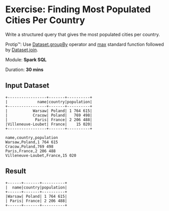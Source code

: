 # Exercise: Finding Most Populated Cities Per Country

Write a structured query that gives the most populated cities per country.

Protip™: Use [Dataset.groupBy](http://spark.apache.org/docs/latest/api/scala/index.html#org.apache.spark.sql.Dataset) operator and [max](http://spark.apache.org/docs/latest/api/scala/index.html#org.apache.spark.sql.functions$) standard function followed by [Dataset.join](http://spark.apache.org/docs/latest/api/scala/index.html#org.apache.spark.sql.Dataset).

Module: **Spark SQL**

Duration: **30 mins**

## Input Dataset

```text
+-----------------+-------+----------+
|             name|country|population|
+-----------------+-------+----------+
|           Warsaw| Poland| 1 764 615|
|           Cracow| Poland|   769 498|
|            Paris| France| 2 206 488|
|Villeneuve-Loubet| France|    15 020|
+-----------------+-------+----------+
```

```text
name,country,population
Warsaw,Poland,1 764 615
Cracow,Poland,769 498
Paris,France,2 206 488
Villeneuve-Loubet,France,15 020
```

## Result

```text
+------+-------+----------+
|  name|country|population|
+------+-------+----------+
|Warsaw| Poland| 1 764 615|
| Paris| France| 2 206 488|
+------+-------+----------+
```

<!--
## Solution

```text
val cities = spark.read.option("header", true).csv("cities.csv")
val biggestCitiesPerCountry = cities
  .withColumn("pop", translate('population, " ", "") cast "long")
  .groupBy('country).agg(max('pop) as "max_population")

val solution = biggestCitiesPerCountry
  .join(cities, Seq("country"))
  .where('max_population === translate('population, " ", "").as[Long])
  .select('name, 'country, 'population)
```

-->

